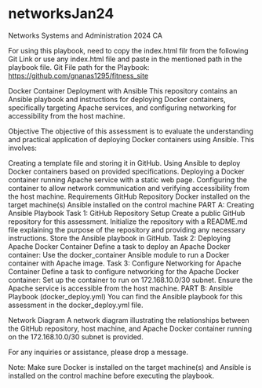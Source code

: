 # networksJan24
Networks Systems and Administration 2024 CA 

For using this playbook, need to copy the index.html filr from the following Git Link or use any index.html file and paste in the mentioned path in the playbook file.
Git File path for the Playbook: https://github.com/gnanas1295/fitness_site

Docker Container Deployment with Ansible
This repository contains an Ansible playbook and instructions for deploying Docker containers, specifically targeting Apache services, and configuring networking for accessibility from the host machine.

Objective
The objective of this assessment is to evaluate the understanding and practical application of deploying Docker containers using Ansible. This involves:

Creating a template file and storing it in GitHub.
Using Ansible to deploy Docker containers based on provided specifications.
Deploying a Docker container running Apache service with a static web page.
Configuring the container to allow network communication and verifying accessibility from the host machine.
Requirements
GitHub Repository
Docker installed on the target machine(s)
Ansible installed on the control machine
PART A: Creating Ansible Playbook
Task 1: GitHub Repository Setup
Create a public GitHub repository for this assessment.
Initialize the repository with a README.md file explaining the purpose of the repository and providing any necessary instructions.
Store the Ansible playbook in GitHub.
Task 2: Deploying Apache Docker Container
Define a task to deploy an Apache Docker container:
Use the docker_container Ansible module to run a Docker container with Apache image.
Task 3: Configure Networking for Apache Container
Define a task to configure networking for the Apache Docker container:
Set up the container to run on 172.168.10.0/30 subnet.
Ensure the Apache service is accessible from the host machine.
PART B: Ansible Playbook (docker_deploy.yml)
You can find the Ansible playbook for this assessment in the docker_deploy.yml file.

Network Diagram
A network diagram illustrating the relationships between the GitHub repository, host machine, and Apache Docker container running on the 172.168.10.0/30 subnet is provided.

For any inquiries or assistance, please drop a message.

Note: Make sure Docker is installed on the target machine(s) and Ansible is installed on the control machine before executing the playbook.
